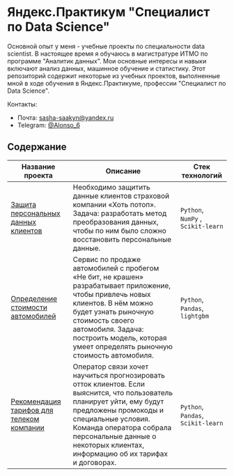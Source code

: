 # Яндекс.Практикум "Специалист по Data Science"
Основной опыт у меня - учебные проекты по специальности data scientist. В настоящее время я обучаюсь в магистратуре ИТМО по программе "Аналитик данных".
Мои основные интересы и навыки включают анализ данных, машинное обучение и статистику.
Этот репозиторий содержит некоторые из учебных проектов, выполненные мной в ходе обучения в Яндекс.Практикуме, профессии "Специалист по Data Science".

Контакты:
* Почта: [sasha-saakyn@yandex.ru](mailto:sasha-saakyn@yandex.ru)
* Telegram: [@Alonso_6](https://t.me/Alonso_6)

## Содержание

| Название проекта                                     | Описание                                               | Стек технологий                    |
|------------------------------------------------------|--------------------------------------------------------|------------------------------------|
| [Защита персональных данных клиентов](https://github.com/Akisandra/Yandex.Praktikum.DS/tree/main/Protection%20of%20personal%20data) | Необходимо защитить данные клиентов страховой компании «Хоть потоп». Задача: разработать метод преобразования данных, чтобы по ним было сложно восстановить персональные данные.                   | `Python`, `NumPy` , `Scikit-learn`             |
| [Определение стоимости автомобилей](https://github.com/Akisandra/Yandex.Praktikum.DS/tree/main/Forecasting%20the%20price%20of%20a%20car)      | Сервис по продаже автомобилей с пробегом «Не бит, не крашен» разрабатывает приложение, чтобы привлечь новых клиентов. В нём можно будет узнать рыночную стоимость своего автомобиля. Задача: построить модель, которая умеет определять рыночную стоимость автомобиля.                              | `Python`, `Pandas`, `lightgbm`      |
| [Рекомендация тарифов для телеком компании](https://github.com/Akisandra/Yandex.Praktikum.DS/tree/main/Telecom) | Оператор связи хочет научиться прогнозировать отток клиентов. Если выяснится, что пользователь планирует уйти, ему будут предложены промокоды и специальные условия. Команда оператора собрала персональные данные о некоторых клиентах, информацию об их тарифах и договорах.   | `Python`, `Pandas`, `Scikit-learn`      |


